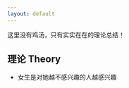 ```yaml
---
layout: default
---
```


这里没有鸡汤，只有实实在在的理论总结！

## <span id="theory">理论 Theory</span>

- 女生是对她越不感兴趣的人越感兴趣
